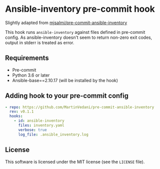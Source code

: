 # Ansible-inventory pre-commit hook

Slightly adapted from [mjsalmi/pre-commit-ansible-inventory](https://github.com/mjsalmi/pre-commit-ansible-inventory)

This hook runs `ansible-inventory` against files defined in pre-commit config. As ansible-inventory doesn't seem to return non-zero exit codes, output in stderr is treated as error.

## Requirements

* Pre-commit
* Python 3.6 or later
* Ansible-base==2.10.17 (will be installed by the hook)

## Adding hook to your pre-commit config

```yaml
- repo: https://github.com/MartinVedani/pre-commit-ansible-inventory
  rev: v0.1.1
  hooks:
    - id: ansible-inventory
      files: inventory.yaml
      verbose: true
      log_file: .ansible_inventory.log
```

## License

This software is licensed under the MIT license (see the `LICENSE` file).
